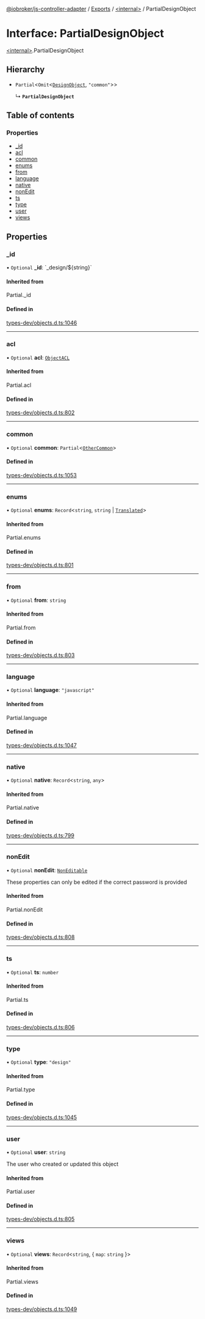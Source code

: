 [@iobroker/js-controller-adapter](../README.md) / [Exports](../modules.md) / [\<internal\>](../modules/internal_.md) / PartialDesignObject

# Interface: PartialDesignObject

[\<internal\>](../modules/internal_.md).PartialDesignObject

## Hierarchy

- `Partial`\<`Omit`\<[`DesignObject`](internal_.DesignObject.md), ``"common"``\>\>

  ↳ **`PartialDesignObject`**

## Table of contents

### Properties

- [\_id](internal_.PartialDesignObject.md#_id)
- [acl](internal_.PartialDesignObject.md#acl)
- [common](internal_.PartialDesignObject.md#common)
- [enums](internal_.PartialDesignObject.md#enums)
- [from](internal_.PartialDesignObject.md#from)
- [language](internal_.PartialDesignObject.md#language)
- [native](internal_.PartialDesignObject.md#native)
- [nonEdit](internal_.PartialDesignObject.md#nonedit)
- [ts](internal_.PartialDesignObject.md#ts)
- [type](internal_.PartialDesignObject.md#type)
- [user](internal_.PartialDesignObject.md#user)
- [views](internal_.PartialDesignObject.md#views)

## Properties

### \_id

• `Optional` **\_id**: \`\_design/$\{string}\`

#### Inherited from

Partial.\_id

#### Defined in

[types-dev/objects.d.ts:1046](https://github.com/ioBroker/ioBroker.js-controller/blob/e4f9cfa5/packages/types-dev/objects.d.ts#L1046)

___

### acl

• `Optional` **acl**: [`ObjectACL`](internal_.ObjectACL.md)

#### Inherited from

Partial.acl

#### Defined in

[types-dev/objects.d.ts:802](https://github.com/ioBroker/ioBroker.js-controller/blob/e4f9cfa5/packages/types-dev/objects.d.ts#L802)

___

### common

• `Optional` **common**: `Partial`\<[`OtherCommon`](internal_.OtherCommon.md)\>

#### Defined in

[types-dev/objects.d.ts:1053](https://github.com/ioBroker/ioBroker.js-controller/blob/e4f9cfa5/packages/types-dev/objects.d.ts#L1053)

___

### enums

• `Optional` **enums**: `Record`\<`string`, `string` \| [`Translated`](../modules/internal_.md#translated)\>

#### Inherited from

Partial.enums

#### Defined in

[types-dev/objects.d.ts:801](https://github.com/ioBroker/ioBroker.js-controller/blob/e4f9cfa5/packages/types-dev/objects.d.ts#L801)

___

### from

• `Optional` **from**: `string`

#### Inherited from

Partial.from

#### Defined in

[types-dev/objects.d.ts:803](https://github.com/ioBroker/ioBroker.js-controller/blob/e4f9cfa5/packages/types-dev/objects.d.ts#L803)

___

### language

• `Optional` **language**: ``"javascript"``

#### Inherited from

Partial.language

#### Defined in

[types-dev/objects.d.ts:1047](https://github.com/ioBroker/ioBroker.js-controller/blob/e4f9cfa5/packages/types-dev/objects.d.ts#L1047)

___

### native

• `Optional` **native**: `Record`\<`string`, `any`\>

#### Inherited from

Partial.native

#### Defined in

[types-dev/objects.d.ts:799](https://github.com/ioBroker/ioBroker.js-controller/blob/e4f9cfa5/packages/types-dev/objects.d.ts#L799)

___

### nonEdit

• `Optional` **nonEdit**: [`NonEditable`](internal_.NonEditable.md)

These properties can only be edited if the correct password is provided

#### Inherited from

Partial.nonEdit

#### Defined in

[types-dev/objects.d.ts:808](https://github.com/ioBroker/ioBroker.js-controller/blob/e4f9cfa5/packages/types-dev/objects.d.ts#L808)

___

### ts

• `Optional` **ts**: `number`

#### Inherited from

Partial.ts

#### Defined in

[types-dev/objects.d.ts:806](https://github.com/ioBroker/ioBroker.js-controller/blob/e4f9cfa5/packages/types-dev/objects.d.ts#L806)

___

### type

• `Optional` **type**: ``"design"``

#### Inherited from

Partial.type

#### Defined in

[types-dev/objects.d.ts:1045](https://github.com/ioBroker/ioBroker.js-controller/blob/e4f9cfa5/packages/types-dev/objects.d.ts#L1045)

___

### user

• `Optional` **user**: `string`

The user who created or updated this object

#### Inherited from

Partial.user

#### Defined in

[types-dev/objects.d.ts:805](https://github.com/ioBroker/ioBroker.js-controller/blob/e4f9cfa5/packages/types-dev/objects.d.ts#L805)

___

### views

• `Optional` **views**: `Record`\<`string`, \{ `map`: `string`  }\>

#### Inherited from

Partial.views

#### Defined in

[types-dev/objects.d.ts:1049](https://github.com/ioBroker/ioBroker.js-controller/blob/e4f9cfa5/packages/types-dev/objects.d.ts#L1049)
